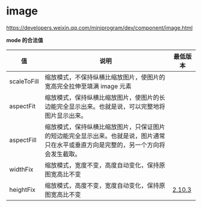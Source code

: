 # image

<https://developers.weixin.qq.com/miniprogram/dev/component/image.html>

**mode 的合法值**

| 值           | 说明                                                                 | 最低版本                                                                                                                                                                              |
| ----------- | ------------------------------------------------------------------ | --------------------------------------------------------------------------------------------------------------------------------------------------------------------------------- |
| scaleToFill | 缩放模式，不保持纵横比缩放图片，使图片的宽高完全拉伸至填满 image 元素                             |                                                                                                                                                                                   |
| aspectFit   | 缩放模式，保持纵横比缩放图片，使图片的长边能完全显示出来。也就是说，可以完整地将图片显示出来。                    |                                                                                                                                                                                   |
| aspectFill  | 缩放模式，保持纵横比缩放图片，只保证图片的短边能完全显示出来。也就是说，图片通常只在水平或垂直方向是完整的，另一个方向将会发生截取。 |                                                                                                                                                                                   |
| widthFix    | 缩放模式，宽度不变，高度自动变化，保持原图宽高比不变                                         |                                                                                                                                                                                   |
| heightFix   | 缩放模式，高度不变，宽度自动变化，保持原图宽高比不变                                         | [](https://developers.weixin.qq.com/miniprogram/dev/framework/compatibility.html)[2.10.3](https://developers.weixin.qq.com/miniprogram/dev/framework/compatibility.html "2.10.3") |

